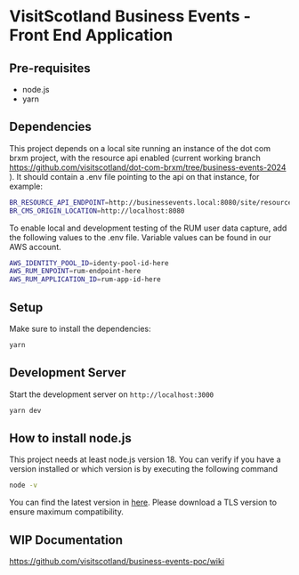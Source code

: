 # VisitScotland Business Events - Front End Application

## Pre-requisites

- node.js 
- yarn

## Dependencies 

This project depends on a local site running an instance of the dot com brxm project, with the resource api enabled (current working branch https://github.com/visitscotland/dot-com-brxm/tree/business-events-2024 ). It should contain a .env file pointing to the api on that instance, for example:

```bash
BR_RESOURCE_API_ENDPOINT=http://businessevents.local:8080/site/resourceapi
BR_CMS_ORIGIN_LOCATION=http://localhost:8080
```

To enable local and development testing of the RUM user data capture, add the following values to the .env file. Variable values can be found in our AWS account.

```bash
AWS_IDENTITY_POOL_ID=identy-pool-id-here
AWS_RUM_ENPOINT=rum-endpoint-here
AWS_RUM_APPLICATION_ID=rum-app-id-here
```

## Setup

Make sure to install the dependencies:

```bash
yarn
```

## Development Server

Start the development server on `http://localhost:3000`

```bash
yarn dev
```

## How to install node.js

This project needs at least node.js version 18. You can verify if you have a version installed or which version is by executing the following command

```bash
node -v
```
You can find the latest version in [here](https://nodejs.org/en/download). Please download a TLS version to ensure maximum compatibility.

## WIP Documentation

https://github.com/visitscotland/business-events-poc/wiki
